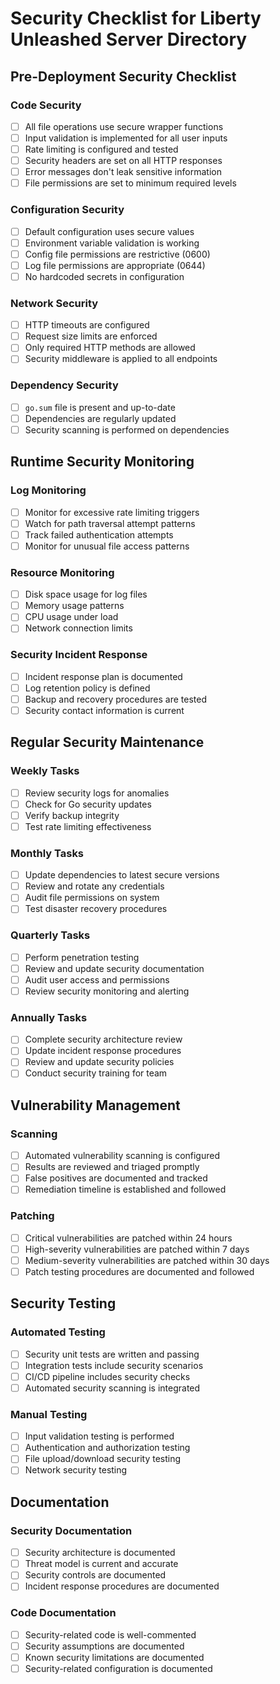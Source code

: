 # Security Checklist for Liberty Unleashed Server Directory

## Pre-Deployment Security Checklist

### Code Security
- [ ] All file operations use secure wrapper functions
- [ ] Input validation is implemented for all user inputs
- [ ] Rate limiting is configured and tested
- [ ] Security headers are set on all HTTP responses
- [ ] Error messages don't leak sensitive information
- [ ] File permissions are set to minimum required levels

### Configuration Security
- [ ] Default configuration uses secure values
- [ ] Environment variable validation is working
- [ ] Config file permissions are restrictive (0600)
- [ ] Log file permissions are appropriate (0644)
- [ ] No hardcoded secrets in configuration

### Network Security
- [ ] HTTP timeouts are configured
- [ ] Request size limits are enforced
- [ ] Only required HTTP methods are allowed
- [ ] Security middleware is applied to all endpoints

### Dependency Security
- [ ] `go.sum` file is present and up-to-date
- [ ] Dependencies are regularly updated
- [ ] Security scanning is performed on dependencies

## Runtime Security Monitoring

### Log Monitoring
- [ ] Monitor for excessive rate limiting triggers
- [ ] Watch for path traversal attempt patterns
- [ ] Track failed authentication attempts
- [ ] Monitor for unusual file access patterns

### Resource Monitoring
- [ ] Disk space usage for log files
- [ ] Memory usage patterns
- [ ] CPU usage under load
- [ ] Network connection limits

### Security Incident Response
- [ ] Incident response plan is documented
- [ ] Log retention policy is defined
- [ ] Backup and recovery procedures are tested
- [ ] Security contact information is current

## Regular Security Maintenance

### Weekly Tasks
- [ ] Review security logs for anomalies
- [ ] Check for Go security updates
- [ ] Verify backup integrity
- [ ] Test rate limiting effectiveness

### Monthly Tasks
- [ ] Update dependencies to latest secure versions
- [ ] Review and rotate any credentials
- [ ] Audit file permissions on system
- [ ] Test disaster recovery procedures

### Quarterly Tasks
- [ ] Perform penetration testing
- [ ] Review and update security documentation
- [ ] Audit user access and permissions
- [ ] Review security monitoring and alerting

### Annually Tasks
- [ ] Complete security architecture review
- [ ] Update incident response procedures
- [ ] Review and update security policies
- [ ] Conduct security training for team

## Vulnerability Management

### Scanning
- [ ] Automated vulnerability scanning is configured
- [ ] Results are reviewed and triaged promptly
- [ ] False positives are documented and tracked
- [ ] Remediation timeline is established and followed

### Patching
- [ ] Critical vulnerabilities are patched within 24 hours
- [ ] High-severity vulnerabilities are patched within 7 days
- [ ] Medium-severity vulnerabilities are patched within 30 days
- [ ] Patch testing procedures are documented and followed

## Security Testing

### Automated Testing
- [ ] Security unit tests are written and passing
- [ ] Integration tests include security scenarios
- [ ] CI/CD pipeline includes security checks
- [ ] Automated security scanning is integrated

### Manual Testing
- [ ] Input validation testing is performed
- [ ] Authentication and authorization testing
- [ ] File upload/download security testing
- [ ] Network security testing

## Documentation

### Security Documentation
- [ ] Security architecture is documented
- [ ] Threat model is current and accurate
- [ ] Security controls are documented
- [ ] Incident response procedures are documented

### Code Documentation
- [ ] Security-related code is well-commented
- [ ] Security assumptions are documented
- [ ] Known security limitations are documented
- [ ] Security-related configuration is documented
